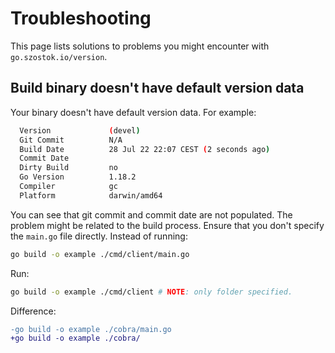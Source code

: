 # Troubleshooting

This page lists solutions to problems you might encounter with `go.szostok.io/version`.

## Build binary doesn't have default version data

Your binary doesn't have default version data. For example:

```bash
  Version             (devel)
  Git Commit          N/A
  Build Date          28 Jul 22 22:07 CEST (2 seconds ago)
  Commit Date
  Dirty Build         no
  Go Version          1.18.2
  Compiler            gc
  Platform            darwin/amd64
```

You can see that git commit and commit date are not populated. The problem might be related to the build process. Ensure that you don't specify the `main.go` file directly.
Instead of running:

```bash
go build -o example ./cmd/client/main.go
```

Run:

```bash
go build -o example ./cmd/client # NOTE: only folder specified.
```

Difference:

```diff
-go build -o example ./cobra/main.go
+go build -o example ./cobra/
```
